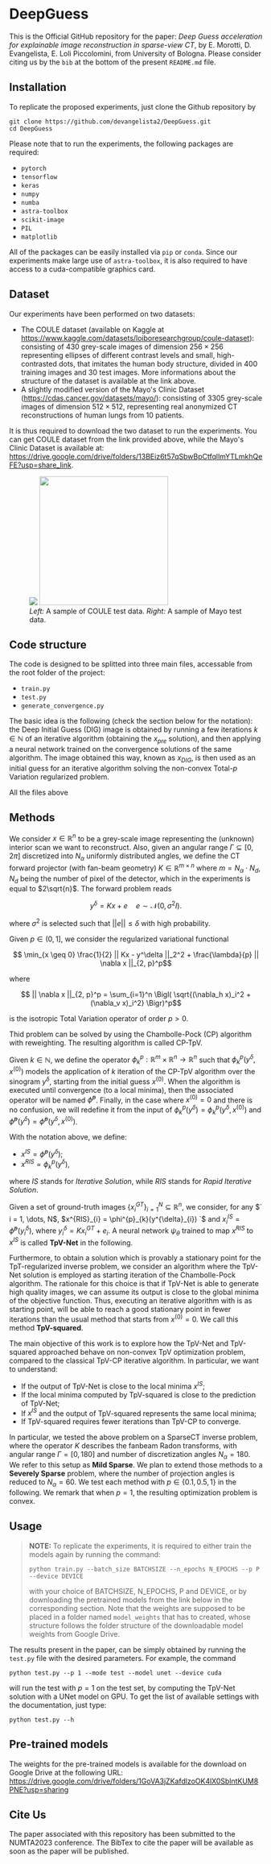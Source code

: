 # DeepGuess
This is the Official GitHub repository for the paper: *Deep Guess acceleration for explainable image reconstruction in sparse-view CT*, by E. Morotti, D. Evangelista, E. Loli Piccolomini, from University of Bologna. Please consider citing us by the `bib` at the bottom of the present `README.md` file.

## Installation
To replicate the proposed experiments, just clone the Github repository by

```
git clone https://github.com/devangelista2/DeepGuess.git
cd DeepGuess
```

Please note that to run the experiments, the following packages are required:
- `pytorch`
- `tensorflow`
- `keras`
- `numpy`
- `numba`
- `astra-toolbox`
- `scikit-image`
- `PIL`
- `matplotlib`

All of the packages can be easily installed via `pip` or `conda`. Since our experiments make large use of `astra-toolbox`, it is also required to have access to a cuda-compatible graphics card. 

## Dataset
Our experiments have been performed on two datasets:
- The COULE dataset (available on Kaggle at https://www.kaggle.com/datasets/loiboresearchgroup/coule-dataset): consisting of 430 grey-scale images of dimension $256 \times 256$ representing ellipses of different contrast levels and small, high-contrasted dots, that imitates the human body structure, divided in 400 training images and 30 test images. More informations about the structure of the dataset is available at the link above.
- A slightly modified version of the Mayo's Clinic Dataset (https://cdas.cancer.gov/datasets/mayo/): consisting of 3305 grey-scale images of dimension $512 \times 512$, representing real anonymized CT reconstructions of human lungs from 10 patients.

It is thus required to download the two dataset to run the experiments. You can get COULE dataset from the link provided above, while the Mayo's Clinic Dataset is available at: https://drive.google.com/drive/folders/13BEiz6t57qSbwBpCtfqllmYTLmkhQeFE?usp=share_link.

<p align="center">
<figure>
<img src="./imgs/true_COULE.png">
<img src="./imgs/true_Mayo.png", width="256">
<figcaption><i>Left:</i> A sample of COULE test data. <i>Right:</i> A sample of Mayo test data.</figcaption>
</figure>
</p>

## Code structure
The code is designed to be splitted into three main files, accessable from the root folder of the project:

- `train.py`
- `test.py`
- `generate_convergence.py`

The basic idea is the following (check the section below for the notation): the Deep Initial Guess (DIG) image is obtained by running a few iterations $k \in \mathbb{N}$ of an iterative algorithm (obtaining the $x_{pre}$ solution), and then applying a neural network trained on the convergence solutions of the same algorithm. The image obtained this way, known as $x_{DIG}$, is then used as an initial guess for an iterative algorithm solving the non-convex Total-$p$ Variation regularized problem. 

All the files above 

## Methods
We consider $x \in \mathbb{R}^n$ to be a grey-scale image representing the (unknown) interior scan we want to reconstruct. Also, given an angular range $\Gamma \subseteq [0, 2\pi]$ discretized into $N_\alpha$ uniformly distributed angles, we define the CT forward projector (with fan-beam geometry) $K \in \mathbb{R}^{m \times n}$ where $m = N_\alpha \cdot N_d$, $N_d$ being the number of pixel of the detector, which in the experiments is equal to $2\sqrt{n}$. The forward problem reads

```math
y^\delta = Kx + e \quad e \sim \mathcal{N}(0,\sigma^2I).
```

where $\sigma^2$ is selected such that $||e|| \leq \delta$ with high probability. 

Given $p \in (0, 1]$, we consider the regularized variational functional

```math
    \min_{x \geq 0} \frac{1}{2} || Kx - y^\delta ||_2^2 + \frac{\lambda}{p} || \nabla x ||_{2, p}^p
```

where 

```math
    || \nabla x ||_{2, p}^p = \sum_{i=1}^n \Bigl( \sqrt{(\nabla_h x)_i^2 + (\nabla_v x)_i^2} \Bigr)^p
```

is the isotropic Total Variation operator of order $p>0$.

Thid problem can be solved by using the Chambolle-Pock (CP) algorithm with reweighting. The resulting algorithm is called CP-TpV.

Given $k \in \mathbb{N}$, we define the operator $\phi_k^p: \mathbb{R}^m \times \mathbb{R}^n \to \mathbb{R}^n$ such that $\phi_k^p(y^\delta, x^{(0)})$ models the application of $k$ iteration of the CP-TpV algorithm over the sinogram $y^\delta$, starting from the initial guess $x^{(0)}$. When the algorithm is executed until convergence (to a local minima), then the associated operator will be named $\hat{\phi}^p$. Finally, in the case where $x^{(0)} = 0$ and there is no confusion, we will redefine it from the input of $\phi_k^p(y^\delta) = \phi_k^p(y^\delta, x^{(0)})$ and $\hat{\phi}^p(y^\delta) = \hat{\phi}^p(y^\delta, x^{(0)})$. 

With the notation above, we define:

- $x^{IS} = \hat{\phi}^p(y^\delta)$;
- $x^{RIS} = \phi_k^p(y^\delta)$,

where *IS* stands for *Iterative Solution*, while *RIS* stands for *Rapid Iterative Solution*.

Given a set of ground-truth images $` \{ x^{GT}_{i} \}_{i=1}^N \subseteq \mathbb{R}^n `$, we consider, for any $` i = 1, \dots, N$, $x^{RIS}_{i} = \phi^{p}_{k}(y^{\delta}_{i}) `$ and $` x^{IS}_{i} = \hat{\phi}^p(y^{\delta}_{i}) `$, where $` y^{\delta}_{i} = Kx^{GT}_{i} + e_{i} `$. A neural network $\psi_{\theta}$ trained to map $x^{RIS}$ to $x^{IS}$ is called **TpV-Net** in the following.

Furthermore, to obtain a solution which is provably a stationary point for the TpT-regularized inverse problem, we consider an algorithm where the TpV-Net solution is employed as starting iteration of the Chambolle-Pock algorithm. The rationale for this choice is that if TpV-Net is able to generate high quality images, we can assume its output is close to the global minima of the objective function. Thus, executing an iterative algorithm with is as starting point, will be able to reach a good stationary point in fewer iterations than the usual method that starts from $x^{(0)} = 0$. We call this method **TpV-squared**.

The main objective of this work is to explore how the TpV-Net and TpV-squared approached behave on non-convex TpV optimization problem, compared to the classical TpV-CP iterative algorithm. In particular, we want to understand:

- If the output of TpV-Net is close to the local minima $x^{IS}$;
- If the local minima computed by TpV-squared is close to the prediction of TpV-Net;
- If $x^{IS}$ and the output of TpV-squared represents the same local minima;
- If TpV-squared requires fewer iterations than TpV-CP to converge.

In particular, we tested the above problem on a SparseCT inverse problem, where the operator $K$ describes the fanbeam Radon transforms, with angular range $\Gamma = [0, 180]$ and number of discretization angles $N_\alpha = 180$. We refer to this setup as **Mild Sparse**. We plan to extend those methods to a **Severely Sparse** problem, where the number of projection angles is reduced to $N_\alpha = 60$. We test each method with $p \in \{ 0.1, 0.5, 1 \}$ in the following. We remark that when $p=1$, the resulting optimization problem is convex.

## Usage

> **NOTE:** To replicate the experiments, it is required to either train the models again by running the command: 
> ```
> python train.py --batch_size BATCHSIZE --n_epochs N_EPOCHS --p P --device DEVICE
> ```
> with your choice of BATCHSIZE, N_EPOCHS, P and DEVICE, or by downloading the pretrained models from the link below in the corresponding section. Note that the weights are supposed to be placed in a folder named `model_weights` that has to created, whose structure follows the folder structure of the downloadable model weights from Google Drive. 

The results present in the paper, can be simply obtained by running the `test.py` file with the desired parameters. For example, the command

```
python test.py --p 1 --mode test --model unet --device cuda
```

will run the test with $p = 1$ on the test set, by computing the TpV-Net solution with a UNet model on GPU. To get the list of available settings with the documentation, just type:

```
python test.py --h
```

## Pre-trained models
The weights for the pre-trained models is available for the download on Google Drive at the following URL: https://drive.google.com/drive/folders/1GoVA3jZKafdlzoOK4lX0SblntKUM8PNE?usp=sharing

## Cite Us
The paper associated with this repository has been submitted to the NUMTA2023 conference. The BibTex to cite the paper will be available as soon as the paper will be published. 